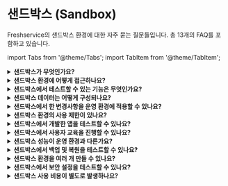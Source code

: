 # 샌드박스 (Sandbox)

Freshservice의 샌드박스 환경에 대한 자주 묻는 질문들입니다. 총 13개의 FAQ를 포함하고 있습니다.

import Tabs from '@theme/Tabs';
import TabItem from '@theme/TabItem';

<details>
<summary><strong>샌드박스가 무엇인가요?</strong></summary>

<div>

샌드박스는 실제 운영 환경에 영향을 주지 않고 Freshservice의 기능을 테스트하고 실험할 수 있는 독립적인 환경입니다. 새로운 설정이나 워크플로우를 안전하게 테스트할 수 있습니다.

**주요 특징:**
- 실제 데이터와 완전히 분리된 환경
- 모든 Freshservice 기능 이용 가능
- 설정 변경 및 테스트 자유롭게 수행
- 실험 결과가 운영 환경에 영향 없음

</div>
</details>

<details>
<summary><strong>샌드박스 환경에 어떻게 접근하나요?</strong></summary>

<div>

샌드박스 환경 접근 방법:

1. **Admin** > **General Settings** > **Sandbox**로 이동
2. **Create Sandbox** 버튼 클릭
3. 샌드박스 생성 완료 후 제공되는 URL로 접근
4. 별도의 로그인 자격 증명 사용
5. 운영 환경과 동일한 인터페이스로 작업

**접근 권한**: 관리자 권한이 있는 사용자만 샌드박스를 생성하고 관리할 수 있습니다.

</div>
</details>

<details>
<summary><strong>샌드박스에서 테스트할 수 있는 기능은 무엇인가요?</strong></summary>

<div>

샌드박스에서 테스트 가능한 기능들:

- **워크플로우 자동화**: 새로운 자동화 규칙 테스트
- **사용자 정의 필드**: 새로운 필드 추가 및 구성
- **SLA 정책**: SLA 설정 변경 및 영향 분석
- **이메일 템플릿**: 알림 템플릿 수정 및 미리보기
- **역할 및 권한**: 새로운 역할 생성 및 권한 테스트
- **앱 및 통합**: 타사 앱 연동 테스트
- **보고서 및 대시보드**: 새로운 보고서 생성 및 검증

</div>
</details>

<details>
<summary><strong>샌드박스 데이터는 어떻게 구성되나요?</strong></summary>

<div>

샌드박스 데이터 구성:

- **샘플 데이터**: 기본적인 테스트용 샘플 티켓, 사용자, 자산 제공
- **실제 데이터 복사**: 선택적으로 운영 환경의 일부 데이터 복사 가능
- **익명화**: 민감한 정보는 자동으로 익명화 처리
- **데이터 제한**: 전체 데이터가 아닌 제한된 양의 데이터만 포함
- **정기 갱신**: 일정 주기로 데이터 초기화 또는 갱신

**주의사항**: 샌드박스의 데이터는 실제 운영 데이터가 아니므로 테스트 목적으로만 사용해야 합니다.

</div>
</details>

<details>
<summary><strong>샌드박스에서 한 변경사항을 운영 환경에 적용할 수 있나요?</strong></summary>

<div>

샌드박스와 운영 환경 간의 변경사항 이전:

- **수동 이전**: 샌드박스에서 테스트한 설정을 운영 환경에 수동으로 재구성
- **설정 내보내기**: 일부 설정은 내보내기/가져오기 기능 지원
- **문서화**: 변경사항을 문서화하여 운영 환경에 단계별 적용
- **검증 과정**: 운영 환경 적용 전 추가 검토 및 승인 필요

**자동 동기화 없음**: 샌드박스와 운영 환경은 자동으로 동기화되지 않습니다.

</div>
</details>

<details>
<summary><strong>샌드박스 환경의 사용 제한이 있나요?</strong></summary>

<div>

샌드박스 환경 사용 제한사항:

- **시간 제한**: 일정 기간 후 자동 만료 (보통 30-90일)
- **데이터 용량**: 제한된 양의 데이터만 저장 가능
- **동시 사용자**: 제한된 수의 사용자만 동시 접근 가능
- **외부 통합**: 일부 외부 시스템과의 연동 제한
- **이메일 발송**: 실제 이메일 발송 기능 제한 또는 차단

**갱신**: 필요시 샌드박스 연장 또는 새로 생성 가능

</div>
</details>

<details>
<summary><strong>샌드박스에서 개발한 앱을 테스트할 수 있나요?</strong></summary>

<div>

샌드박스에서 앱 개발 및 테스트:

- **커스텀 앱**: Freshworks 플랫폼에서 개발한 앱 테스트
- **API 연동**: REST API 호출 및 응답 테스트
- **웹훅**: 웹훅 설정 및 페이로드 검증
- **마켓플레이스 앱**: 타사 앱 설치 및 구성 테스트
- **개발 도구**: 개발자 도구 및 디버깅 기능 활용

**개발 환경**: 앱 개발자에게 안전한 테스트 환경 제공

</div>
</details>

<details>
<summary><strong>샌드박스에서 사용자 교육을 진행할 수 있나요?</strong></summary>

<div>

샌드박스를 활용한 사용자 교육:

- **안전한 학습**: 실제 데이터 손상 걱정 없이 학습
- **실습 환경**: 실제 시나리오 기반 실습 진행
- **기능 탐색**: 새로운 기능 체험 및 학습
- **에러 복구**: 실수를 통한 학습 및 복구 연습
- **교육 자료**: 샌드박스 기반 교육 자료 개발

**교육 계정**: 별도의 교육용 계정 생성 및 관리 가능

</div>
</details>

<details>
<summary><strong>샌드박스 성능이 운영 환경과 다른가요?</strong></summary>

<div>

샌드박스와 운영 환경의 성능 차이:

- **하드웨어 자원**: 제한된 컴퓨팅 리소스로 인한 성능 차이 가능
- **네트워크 속도**: 운영 환경 대비 느린 응답 시간
- **동시 사용자**: 적은 수의 동시 사용자로 인한 성능 차이
- **데이터 볼륨**: 작은 데이터셋으로 인한 성능 특성 차이
- **기능 제한**: 일부 리소스 집약적 기능의 제한

**성능 테스트**: 실제 성능 검증은 운영 환경에서 별도로 수행 권장

</div>
</details>

<details>
<summary><strong>샌드박스에서 백업 및 복원을 테스트할 수 있나요?</strong></summary>

<div>

샌드박스에서 백업/복원 테스트:

- **설정 백업**: 구성 설정의 백업 및 복원 절차 테스트
- **데이터 내보내기**: 데이터 내보내기 기능 검증
- **복원 시뮬레이션**: 재해 복구 시나리오 시뮬레이션
- **마이그레이션**: 다른 환경으로의 이전 절차 테스트
- **버전 롤백**: 설정 변경 롤백 절차 연습

**제한사항**: 실제 백업 시스템과는 다를 수 있으므로 참고용으로만 활용

</div>
</details>

<details>
<summary><strong>샌드박스 환경을 여러 개 만들 수 있나요?</strong></summary>

<div>

다중 샌드박스 환경 관리:

- **용도별 분리**: 개발, 테스트, 교육 등 목적별 별도 환경
- **버전별 테스트**: 다른 설정 버전의 동시 테스트
- **팀별 할당**: 각 팀이나 프로젝트별 독립적인 환경
- **단계별 테스트**: 개발 → 스테이징 → 프로덕션 단계별 검증

**관리 고려사항**:
- 각 샌드박스별 별도 관리 필요
- 리소스 및 비용 고려
- 환경 간 일관성 유지

</div>
</details>

<details>
<summary><strong>샌드박스에서 보안 설정을 테스트할 수 있나요?</strong></summary>

<div>

샌드박스에서 보안 설정 테스트:

- **권한 시스템**: 역할 기반 접근 제어(RBAC) 테스트
- **SSO 설정**: Single Sign-On 구성 및 검증
- **API 보안**: API 키 및 인증 설정 테스트
- **데이터 암호화**: 암호화 설정 및 정책 검증
- **감사 로그**: 보안 이벤트 로깅 및 모니터링 테스트

**보안 고려사항**: 
- 실제 보안 키는 사용하지 않기
- 테스트용 인증서 및 자격 증명 사용
- 보안 정책 완전 검증은 운영 환경에서 수행

</div>
</details>

<details>
<summary><strong>샌드박스 사용 비용이 별도로 발생하나요?</strong></summary>

<div>

샌드박스 사용 비용:

- **포함된 기능**: 대부분의 Freshservice 플랜에 샌드박스 기능 포함
- **추가 비용**: 일반적으로 별도 비용 없음
- **사용량 제한**: 일정 사용량 내에서 무료 제공
- **확장 옵션**: 추가 리소스나 기능이 필요한 경우 별도 문의
- **계약 조건**: 구체적인 비용은 계약 조건에 따라 다름

**비용 확인**: 정확한 비용 정보는 Freshworks 영업팀에 문의 권장

</div>
</details>
